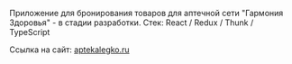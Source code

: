 Приложение для бронирования товаров для аптечной сети "Гармония Здоровья" - в стадии разработки.
Стек: React / Redux / Thunk / TypeScript

Ссылка на сайт: [aptekalegko.ru](http://aptekalegko.ru/)